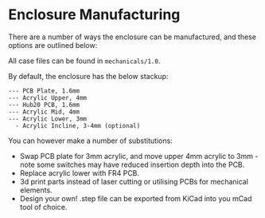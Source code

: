 # Enclosure Manufacturing

There are a number of ways the enclosure can be manufactured, and these options are outlined below:

All case files can be found in `mechanicals/1.0`.

By default, the enclosure has the below stackup:

```
--- PCB Plate, 1.6mm
--- Acrylic Upper, 4mm
--- Hub20 PCB, 1.6mm
--- Acrylic Mid, 4mm
--- Acrylic Lower, 3mm
  - Acrylic Incline, 3-4mm (optional)
```

You can however make a number of substitutions:

- Swap PCB plate for 3mm acrylic, and move upper 4mm acrylic to 3mm - note some switches may have reduced insertion depth into the PCB.
- Replace acrylic lower with FR4 PCB.
- 3d print parts instead of laser cutting or utilising PCBs for mechanical elements.
- Design your own! .step file can be exported from KiCad into you mCad tool of choice.
